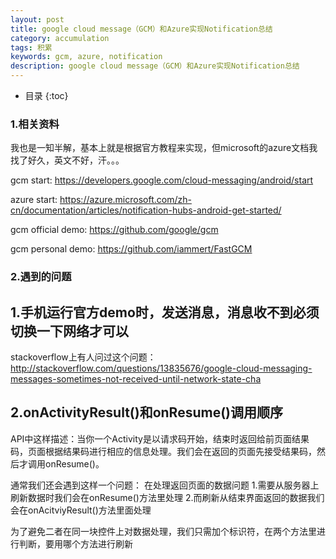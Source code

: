 ```yaml
---
layout: post
title: google cloud message（GCM）和Azure实现Notification总结
category: accumulation
tags: 积累
keywords: gcm, azure, notification
description: google cloud message（GCM）和Azure实现Notification总结
---
```


* 目录
{:toc}

### 1.相关资料
我也是一知半解，基本上就是根据官方教程来实现，但microsoft的azure文档我找了好久，英文不好，汗。。。

gcm start: https://developers.google.com/cloud-messaging/android/start

azure start: https://azure.microsoft.com/zh-cn/documentation/articles/notification-hubs-android-get-started/

gcm official demo: https://github.com/google/gcm

gcm personal demo: https://github.com/iammert/FastGCM

### 2.遇到的问题
## 1.手机运行官方demo时，发送消息，消息收不到必须切换一下网络才可以

stackoverflow上有人问过这个问题：http://stackoverflow.com/questions/13835676/google-cloud-messaging-messages-sometimes-not-received-until-network-state-cha


## 2.onActivityResult()和onResume()调用顺序
API中这样描述：当你一个Activity是以请求码开始，结束时返回给前页面结果码，页面根据结果码进行相应的信息处理。我们会在返回的页面先接受结果码，然后才调用onResume()。

通常我们还会遇到这样一个问题：
在处理返回页面的数据问题
1.需要从服务器上刷新数据时我们会在onResume()方法里处理
2.而刷新从结束界面返回的数据我们会在onAcitviyResult()方法里面处理

为了避免二者在同一块控件上对数据处理，我们只需加个标识符，在两个方法里进行判断，要用哪个方法进行刷新

